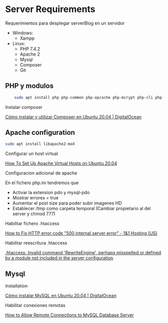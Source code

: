 # Server Requirements

Requerimientos para desplegar serverBlog en un servidor

- Windows:
    - Xampp
- Linux:
    - PHP 7.4.2
    - Apache 2
    - Mysql
    - Composer
    - Git

## PHP y modulos

```bash
	sudo apt install php php-common php-opcache php-mcrypt php-cli php-gd php-curl php-mysql
```

Instalar composer

[Cómo instalar y utilizar Composer en Ubuntu 20.04 | DigitalOcean](https://www.digitalocean.com/community/tutorials/how-to-install-and-use-composer-on-ubuntu-20-04-es)

## Apache configuration

```bash
sudo apt install libapache2-mod
```

Configurar un host virtual

[How To Set Up Apache Virtual Hosts on Ubuntu 20.04](https://linuxize.com/post/how-to-set-up-apache-virtual-hosts-on-ubuntu-20-04/)

Configuracion adicional de apache

En el fichero php.ini tendremos que

- Activar la extension pdo y mysql-pdo
- Mostrar errores = true
- Aumentar el post size para poder subir imagenes HD
- Establecer /tmp como carpeta temporal (Cambiar propietario al del server y chmod 777)

Habilitar fichero .htaccess

[How to Fix HTTP error code "500 internal server error" - 1&1 Hosting (US)](https://www.ionos.com/community/server-cloud-infrastructure/apache/how-to-fix-http-error-code-500-internal-server-error/)

Habilitar reescritura .htaccess

[.htaccess: Invalid command 'RewriteEngine', perhaps misspelled or defined by a module not included in the server configuration](https://stackoverflow.com/questions/10144634/htaccess-invalid-command-rewriteengine-perhaps-misspelled-or-defined-by-a-m)

## Mysql

Installation

[Cómo instalar MySQL en Ubuntu 20.04 | DigitalOcean](https://www.digitalocean.com/community/tutorials/how-to-install-mysql-on-ubuntu-20-04-es)

Habilitar conexiones remotas

[How to Allow Remote Connections to MySQL Database Server](https://linuxize.com/post/mysql-remote-access/)